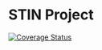 # STIN Project

[![Coverage Status](https://coveralls.io/repos/github/ZhulenejBagr/stin-project/badge.svg?branch=main)](https://coveralls.io/github/ZhulenejBagr/stin-project?branch=main)